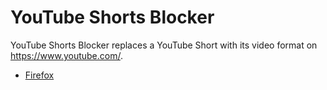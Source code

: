 # YouTube Shorts Blocker
YouTube Shorts Blocker replaces a YouTube Short with its video format on https://www.youtube.com/.

- [Firefox](https://addons.mozilla.org/nl/firefox/addon/youtube-shorts-blocker/)
